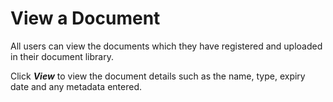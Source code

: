 
# View a Document

All users can view the documents which they have registered and uploaded in their document library.

Click _**View**_ to view the document details such as the name, type, expiry date and any metadata entered.

